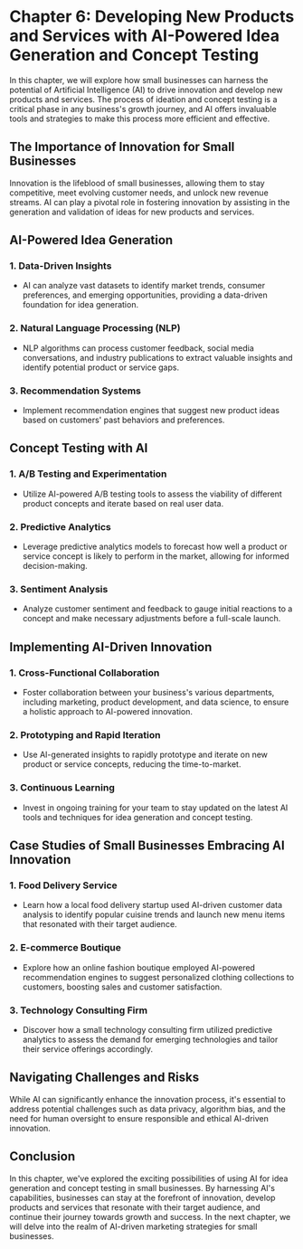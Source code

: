 Chapter 6: Developing New Products and Services with AI-Powered Idea Generation and Concept Testing
===================================================================================================

In this chapter, we will explore how small businesses can harness the potential of Artificial Intelligence (AI) to drive innovation and develop new products and services. The process of ideation and concept testing is a critical phase in any business's growth journey, and AI offers invaluable tools and strategies to make this process more efficient and effective.

The Importance of Innovation for Small Businesses
-------------------------------------------------

Innovation is the lifeblood of small businesses, allowing them to stay competitive, meet evolving customer needs, and unlock new revenue streams. AI can play a pivotal role in fostering innovation by assisting in the generation and validation of ideas for new products and services.

AI-Powered Idea Generation
--------------------------

### 1. **Data-Driven Insights**

* AI can analyze vast datasets to identify market trends, consumer preferences, and emerging opportunities, providing a data-driven foundation for idea generation.

### 2. **Natural Language Processing (NLP)**

* NLP algorithms can process customer feedback, social media conversations, and industry publications to extract valuable insights and identify potential product or service gaps.

### 3. **Recommendation Systems**

* Implement recommendation engines that suggest new product ideas based on customers' past behaviors and preferences.

Concept Testing with AI
-----------------------

### 1. **A/B Testing and Experimentation**

* Utilize AI-powered A/B testing tools to assess the viability of different product concepts and iterate based on real user data.

### 2. **Predictive Analytics**

* Leverage predictive analytics models to forecast how well a product or service concept is likely to perform in the market, allowing for informed decision-making.

### 3. **Sentiment Analysis**

* Analyze customer sentiment and feedback to gauge initial reactions to a concept and make necessary adjustments before a full-scale launch.

Implementing AI-Driven Innovation
---------------------------------

### 1. **Cross-Functional Collaboration**

* Foster collaboration between your business's various departments, including marketing, product development, and data science, to ensure a holistic approach to AI-powered innovation.

### 2. **Prototyping and Rapid Iteration**

* Use AI-generated insights to rapidly prototype and iterate on new product or service concepts, reducing the time-to-market.

### 3. **Continuous Learning**

* Invest in ongoing training for your team to stay updated on the latest AI tools and techniques for idea generation and concept testing.

Case Studies of Small Businesses Embracing AI Innovation
--------------------------------------------------------

### 1. **Food Delivery Service**

* Learn how a local food delivery startup used AI-driven customer data analysis to identify popular cuisine trends and launch new menu items that resonated with their target audience.

### 2. **E-commerce Boutique**

* Explore how an online fashion boutique employed AI-powered recommendation engines to suggest personalized clothing collections to customers, boosting sales and customer satisfaction.

### 3. **Technology Consulting Firm**

* Discover how a small technology consulting firm utilized predictive analytics to assess the demand for emerging technologies and tailor their service offerings accordingly.

Navigating Challenges and Risks
-------------------------------

While AI can significantly enhance the innovation process, it's essential to address potential challenges such as data privacy, algorithm bias, and the need for human oversight to ensure responsible and ethical AI-driven innovation.

Conclusion
----------

In this chapter, we've explored the exciting possibilities of using AI for idea generation and concept testing in small businesses. By harnessing AI's capabilities, businesses can stay at the forefront of innovation, develop products and services that resonate with their target audience, and continue their journey towards growth and success. In the next chapter, we will delve into the realm of AI-driven marketing strategies for small businesses.
